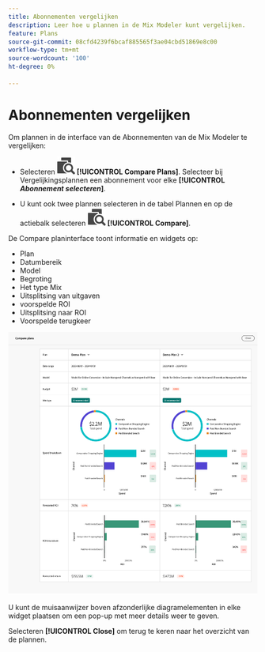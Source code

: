 ```yaml
---
title: Abonnementen vergelijken
description: Leer hoe u plannen in de Mix Modeler kunt vergelijken.
feature: Plans
source-git-commit: 08cfd4239f6bcaf885565f3ae04cbd51869e8c00
workflow-type: tm+mt
source-wordcount: '100'
ht-degree: 0%

---
```



# Abonnementen vergelijken

Om plannen in de interface van de Abonnementen van de Mix Modeler te vergelijken:

* Selecteren ![Ververgelijken](../assets/icons/Compare.svg) **[!UICONTROL Compare Plans]**. Selecteer bij Vergelijkingsplannen een abonnement voor elke **[!UICONTROL _Abonnement selecteren_]**.

* U kunt ook twee plannen selecteren in de tabel Plannen en op de actiebalk selecteren ![Ververgelijken](../assets/icons/Compare.svg) **[!UICONTROL Compare]**.

De Compare planinterface toont informatie en widgets op:

* Plan
* Datumbereik
* Model
* Begroting
* Het type Mix
* Uitsplitsing van uitgaven
* voorspelde ROI
* Uitsplitsing naar ROI
* Voorspelde terugkeer

![Abonnementen vergelijken](../assets/compare-plans.png)

U kunt de muisaanwijzer boven afzonderlijke diagramelementen in elke widget plaatsen om een pop-up met meer details weer te geven.

Selecteren **[!UICONTROL Close]** om terug te keren naar het overzicht van de plannen.
